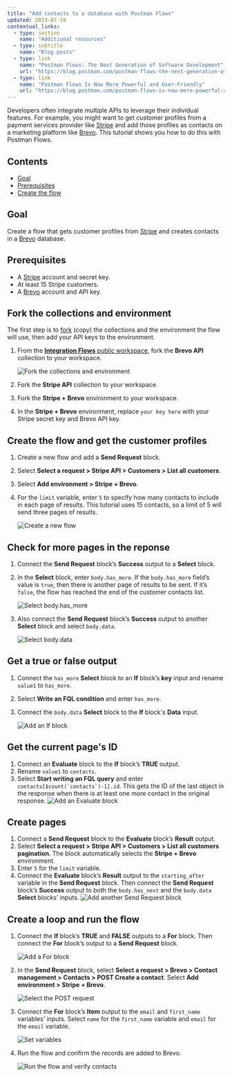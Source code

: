 ```yaml
---
title: "Add contacts to a database with Postman Flows"
updated: 2023-07-19
contextual_links:
  - type: section
    name: "Additional resources"
  - type: subtitle
    name: "Blog posts"
  - type: link
    name: "Postman Flows: The Next Generation of Software Development"
    url: "https://blog.postman.com/postman-flows-the-next-generation-of-software-development/"
  - type: link
    name: "Postman Flows Is Now More Powerful and User-Friendly"
    url: "https://blog.postman.com/postman-flows-is-now-more-powerful-and-user-friendly/"
---
```


Developers often integrate multiple APIs to leverage their individual features. For example, you might want to get customer profiles from a payment services provider like [Stripe](http://www.stripe.com) and add those profiles as contacts on a marketing platform like [Brevo](http://www.brevo.com). This tutorial shows you how to do this with Postman Flows.

## Contents

* [Goal](#goal)
* [Prerequisites](#prerequisites)
* [Create the flow](#create-the-flow)

## Goal

Create a flow that gets customer profiles from [Stripe](http://www.stripe.com) and creates contacts in a [Brevo](http://www.brevo.com) database.

## Prerequisites

* A [Stripe](http://www.stripe.com) account and secret key.
* At least 15 Stripe customers.
* A [Brevo](http://www.brevo.com) account and API key.

## Fork the collections and environment

The first step is to [fork](/docs/collaborating-in-postman/using-version-control/forking-entities/) (copy) the collections and the environment the flow will use, then add your API keys to the environment.

1. From the [**Integration Flows** public workspace](https://www.postman.com/postman/workspace/integration-flows), fork the **Brevo API** collection to your workspace.

    <img alt="Fork the collections and environment" src="https://assets.postman.com/postman-docs/v10/flows-tut-system-fork-v10-4.gif" fetchpriority="low" loading="lazy"/>

1. Fork the **Stripe API** collection to your workspace.
1. Fork the **Stripe + Brevo** environment to your workspace.
1. In the **Stripe + Brevo** environment, replace `your key here` with your Stripe secret key and Brevo API key.

## Create the flow and get the customer profiles

1. Create a new flow and add a **Send Request** block.
1. Select **Select a request > Stripe API > Customers > List all customers**.
1. Select **Add environment > Stripe + Brevo**.
1. For the `limit` variable, enter `5` to specify how many contacts to include in each page of results. This tutorial uses 15 contacts, so a limit of 5 will send three pages of results.

    <img alt="Create a new flow" src="https://assets.postman.com/postman-docs/v10/flows-tut-system-first-sr-v10.gif" fetchpriority="low" loading="lazy"/>

## Check for more pages in the reponse

1. Connect the **Send Request** block’s **Success** output to a **Select** block.
1. In the **Select** block, enter `body.has_more`. If the `body.has_more` field’s value is `true`, then there is another page of results to be sent. If it’s `false`, the flow has reached the end of the customer contacts list.
    <!--TODO: Reshoot this gif and enter the value instead of selecting it. -->
    <img alt="Select body.has_more" src="https://assets.postman.com/postman-docs/v10/flows-tut-select-has_more-v10.gif" fetchpriority="low" loading="lazy"/>

1. Also connect the **Send Request** block’s **Success** output to another **Select** block and select `body.data`.

    <img alt="Select body.data" src="https://assets.postman.com/postman-docs/v10/flows-tut-select-data-v10.gif" fetchpriority="low" loading="lazy"/>

## Get a true or false output

1. Connect the `has_more` **Select** block to an **If** block’s **key** input and rename `value1` to `has_more`.
1. Select **Write an FQL condition** and enter `has_more`.
1. Connect the `body.data` **Select** block to the **If** block's **Data** input.

    <img alt="Add an If block" src="https://assets.postman.com/postman-docs/v10/flows-tut-if-has_more-v10.gif" fetchpriority="low" loading="lazy"/>

## Get the current page's ID

1. Connect an **Evaluate** block to the **If** block’s **TRUE** output.
1. Rename `value1` to `contacts`.
1. Select **Start writing an FQL query** and enter ```contacts[$count(`contacts`)-1].id```. This gets the ID of the last object in the response when there is at least one more contact in the original response.
    <!-- TODO: Reshoot this gif in Screen Studio and use zooming -->
    <img alt="Add an Evaluate block" src="https://assets.postman.com/postman-docs/v10/flows-tut-eval-contacts-v10.gif" fetchpriority="low" loading="lazy"/>

## Create pages

1. Connect a **Send Request** block to the **Evaluate** block’s **Result** output.
1. Select **Select a request > Stripe API > Customers > List all customers pagination**. The block automatically selects the **Stripe + Brevo** environment.
1. Enter `5` for the `limit` variable.
1. Connect the **Evaluate** block’s **Result** output to the `starting_after` variable in the **Send Request** block. Then connect the **Send Request** block’s **Success** output to both the `body.has_next` and the `body.data` **Select** blocks’ inputs.
    <!-- TODO: Reshoot this gif in Screen Studio and use zooming -->
    <img alt="Add another Send Request block" src="https://assets.postman.com/postman-docs/v10/flows-tut-send-request-pagination-v10.gif" fetchpriority="low" loading="lazy"/>

## Create a loop and run the flow

1. Connect the **If** block’s **TRUE** and **FALSE** outputs to a **For** block. Then connect the **For** block’s output to a **Send Request** block.

    <img alt="Add a For block" src="https://assets.postman.com/postman-docs/v10/flows-tut-if-for-send-v10.gif" fetchpriority="low" loading="lazy"/>

1. In the **Send Request** block, select **Select a request > Brevo > Contact management > Contacts > POST Create a contact**. Select **Add environment > Stripe + Brevo**.

    <img alt="Select the POST request" src="https://assets.postman.com/postman-docs/v10/flows-tut-post-contact-v10.gif" fetchpriority="low" loading="lazy"/>

1. Connect the **For** block’s **Item** output to the `email` and `first_name` variables’ inputs. Select `name` for the `first_name` variable and `email` for the `email` variable.

    <img alt="Set variables" src="https://assets.postman.com/postman-docs/v10/flows-tut-email-name-v10.gif" fetchpriority="low" loading="lazy"/>

1. Run the flow and confirm the records are added to Brevo.

    <img alt="Run the flow and verify contacts" src="https://assets.postman.com/postman-docs/v10/flows-tut-run-contacts-v10.gif" fetchpriority="low" loading="lazy"/>
